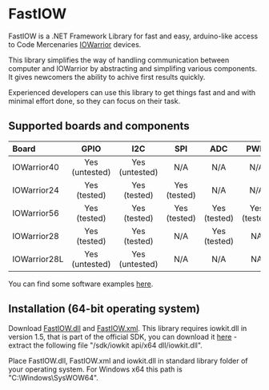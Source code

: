 # FastIOW

FastIOW is a .NET Framework Library for fast and easy, arduino-like access to Code Mercenaries [IOWarrior](https://www.codemercs.com/io) devices.

This library simplifies the way of handling communication between computer and IOWarrior by abstracting and simplifing various components. It gives newcomers the ability to achive first results quickly.

Experienced developers can use this library to get things fast and and with minimal effort done, so they can focus on their task.

## Supported boards and components

  | Board | GPIO  | I2C | SPI | ADC | PWM | Timer | 
  | :--- | :---: | :---: | :---: | :---: | :---: | :---: |
  | IOWarrior40 | Yes (untested) | Yes (untested) | N/A | N/A | N/A | N/A |
  | IOWarrior24 | Yes (tested) | Yes (tested) | Yes (tested) | N/A | N/A | Yes (tested)|
  | IOWarrior56 | Yes (tested) | Yes (tested) | Yes (tested) | Yes (tested) | Yes (tested) | N/A |
  | IOWarrior28 | Yes (tested) | Yes (tested) | N/A | Yes (tested) | NA | N/A |
  | IOWarrior28L | Yes (untested) | Yes (untested) | N/A | N/A | NA | N/A |
  
You can find some software examples [here](https://github.com/Tederean/FastIOW/tree/master/Examples).

## Installation (64-bit operating system)

Download [FastIOW.dll](https://github.com/Tederean/FastIOW/releases/download/V1.0/FastIOW.dll) and [FastIOW.xml](https://github.com/Tederean/FastIOW/releases/download/V1.0/FastIOW.xml). This library requires iowkit.dll in version 1.5, that is part of the official SDK, you can download it [here](https://www.codemercs.com/downloads/iowarrior/IO-Warrior_SDK_win.zip) - extract the following file "/sdk/iowkit api/x64 dll/iowkit.dll".

Place FastIOW.dll, FastIOW.xml and iowkit.dll in standard library folder of your operating system. For Windows x64 this path is "C:\Windows\SysWOW64".
